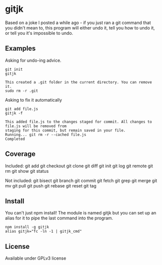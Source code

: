 # gitjk

Based on a joke I posted a while ago - if you just ran a git command that you didn't mean to, this
program will either undo it, tell you how to undo it, or tell you it's impossible to undo.

## Examples

Asking for undo-ing advice.

    git init
    gitjk

    This created a .git folder in the current directory. You can remove it.
    sudo rm -r .git

Asking to fix it automatically

    git add file.js
    gitjk -f

    This added file.js to the changes staged for commit. All changes to file.js will be removed from
    staging for this commit, but remain saved in your file.
    Running... git rm -r --cached file.js
    Completed

## Coverage
Included:
    git add
    git checkout
    git clone
    git diff
    git init
    git log
    git remote
    git rm
    git show
    git status

Not included:
    git bisect
    git branch
    git commit
    git fetch
    git grep
    git merge
    git mv
    git pull
    git push
    git rebase
    git reset
    git tag

## Install

You can't just npm install! The module is named gitjk but you can set up an alias for it to pipe the
last command into the program.

    npm install -g gitjk
    alias gitjk="fc -ln -1 | gitjk_cmd"

## License

Available under GPLv3 license

